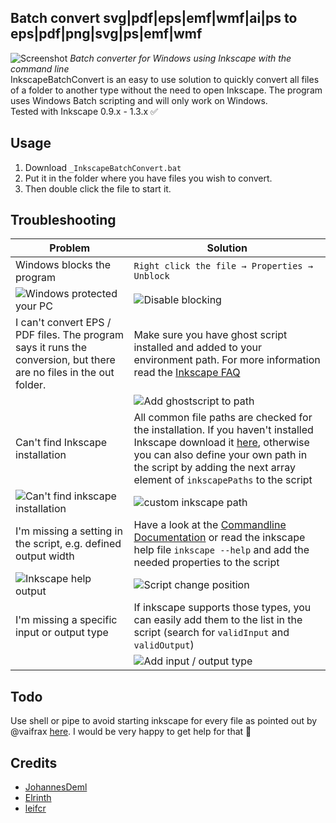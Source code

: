 ## Batch convert svg|pdf|eps|emf|wmf|ai|ps to eps|pdf|png|svg|ps|emf|wmf
![Screenshot](https://i.imgur.com/tmN6zXe.png)
*Batch converter for Windows using Inkscape with the command line*  
InkscapeBatchConvert is an easy to use solution to quickly convert all files of a folder to another type without the need to open Inkscape. The program uses Windows Batch scripting and will only work on Windows.  
Tested with Inkscape 0.9.x - 1.3.x ✅

## Usage
1. Download `_InkscapeBatchConvert.bat`
2. Put it in the folder where you have files you wish to convert.
3. Then double click the file to start it.

## Troubleshooting

| Problem                                                      | Solution                                                     |
| ------------------------------------------------------------ | ------------------------------------------------------------ |
| Windows blocks the program                                   | `Right click the file → Properties → Unblock`                |
| ![Windows protected your PC](https://i.imgur.com/fSAJXh0.png) | ![Disable blocking](https://i.imgur.com/2SBAyuv.png)         |
| I can't convert EPS / PDF files. The program says it runs the conversion, but there are no files in the out folder. | Make sure you have ghost script installed and added to your environment path. For more information read the [Inkscape FAQ](https://inkscape.org/learn/faq/#how-open-eps-files-windows) |
|                                                              | ![Add ghostscript to path](https://i.imgur.com/aw59Zis.png)  |
| Can't find Inkscape installation                             | All common file paths are checked for the installation. If you haven't installed Inkscape download it [here](https://inkscape.org/download), otherwise you can also define your own path in the script by adding the next array element of `inkscapePaths` to the script |
| ![Can't find inkscape installation](https://i.imgur.com/thIao2h.png) | ![custom inkscape path](https://i.imgur.com/ALZUBsl.png)     |
| I'm missing a setting in the script, e.g. defined output width | Have a look at the [Commandline Documentation](https://wiki.inkscape.org/wiki/index.php/Using_the_Command_Line) or read the inkscape help file `inkscape --help` and add the needed properties to the script |
| ![Inkscape help output](https://i.imgur.com/PHublJx.png)     | ![Script change position](https://i.imgur.com/fNeaz8j.png)   |
| I'm missing a specific input or output type                  | If inkscape supports those types, you can easily add them to the list in the script (search for `validInput` and `validOutput`) |
|                                                              | ![Add input / output type](https://i.imgur.com/yE0kIaH.png)  |

## Todo

Use shell or pipe to avoid starting inkscape for every file as pointed out by @vaifrax [here](https://gist.github.com/JohannesDeml/779b29128cdd7f216ab5000466404f11#gistcomment-2697671). I would be very happy to get help for that 🙂

## Credits

* [JohannesDeml](https://github.com/JohannesDeml)
* [Elrinth](https://github.com/Elrinth)
* [leifcr](https://github.com/leifcr)